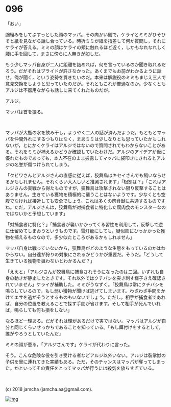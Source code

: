 # 096

「おい」  

腕組みをしてぶすっとした顔のマッパ。その向かい側で，ケライとミミがひそひそと紙を見ながら話し合っている。時折ミミが紙を指差して何か質問し，それにケライが答える。ミミの顔はケライの頬に触れるほど近く，しかもなれなれしく腰に手を回して，まさに傍らに人無きが如しだ。  

もう少しマッパ自身が二人に距離を詰めれば，何を言っているのか聞き取れるだろう。だがそれはプライドが許さなかった。あくまでもお前がわかるように話せ，俺が聞く，という姿勢を貫きたいのだ。本来は解説役のミミもまじえ三人で意見交換をしようと思っていたのだが。それともこれが普通なのか。少なくともアルジは不器用ながらも話しに来てくれたものだが。  

アルジ。  

マッパは首を振る。  

<br>  

マッパが大瓶の水を飲み干し，ようやく二人の話が済んだようだ。もともとマッパを仲間外れにするつもりはなく，まあミミは少しなりとも思っていたかもしれないが，とにかくケライはアルジではないので質問されてもわからないことがある。それをミミが補えるかどうか確認していたわけだ。アルジのアイデアが仮に優れたものであっても，本人不在のまま披露してマッパに袋叩きにされるとアルジの名誉が傷つけられてしまう。  

「クビワさんとアルジさんの直感に従えば，狡舞鳥はキセイさんでも飼いならせるかもしれません。それくらい大人しいと推測されます」「根拠は？」「これはアルジさんの実戦から得たものですが，狡舞鳥は攻撃されない限り反撃することはありません。生きている獲物を積極的に襲うことはないようです。少なくとも空腹でなければ接近しても安全でしょう。これは多くの肉食獣に共通するものですね。ただ，アルジさんは，狡舞鳥が対捕食者に特化した腐肉食のモンスターなのではないかと予想しています」  

「対捕食者に特化？」「捕食者が襲いかかってくる習性を利用して，反撃して逆に仕留めてしまおうというものです。雪灯籠にしても，疑似餌にひっかかった獲物を捕えるものなので，多少似たところがあるかもしれません」  

マッパ自身は戦っていないから，狡舞鳥がどのような生態をもっているのかはわからない。自分達が狩りの対象にされるかどうかが重要だ。そうだ。「どうして生きている獲物を狙わないとわかるんだ？」  

「ええと」「アルジさんが狡舞鳥に捕食されそうになったのは二回。いずれも自身の動きが静止したときです。それ以外ではクチバシを突き刺す様子さえ確認されていません」ケライが補助した。ミミがうなずく。「狡舞鳥は常にクチバシを鳴らしているので，もし弱い獲物が聞けば逃げてしまいます。わざわざ手間をかけてエサを逃がそうとするものもいないでしょう。ただし，相手が捕食者であれば，自分の位置を教えることで探す手間が省けます。そして相手が死んでいれば，鳴らしても何も損をしない」  

なるほど一理ある。だがそれは理があるだけで実ではない。マッパはアルジが自分と同じくらいせっかちであることを知っている。「もし餌付けをするとして，誰がやろうとしていたんだ」  

ミミの顔が曇る。「アルジさんです」ケライが代わりに言った。  

そう。こんな危険な役を引き受ける者などアルジ以外いない。アルジは裂掌獣の子供を里に連れてきた実績もある。ただ，そのチャンスはマッパが奪ってしまった。かといってその責任をとってマッパが行うには殺気を放ちすぎている。  

<br>  
<br>  
(c) 2018 jamcha (jamcha.aa@gmail.com).  

[![img](http://i.creativecommons.org/l/by-nc-sa/4.0/88x31.png)](http://creativecommons.org/licenses/by-nc-sa/4.0/deed)
